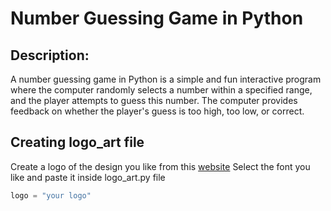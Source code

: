 # **Number Guessing Game in Python**

## **Description**:
A number guessing game in Python is a simple and fun interactive program where the computer randomly selects a number within a specified range, and the player attempts to guess this number. The computer provides feedback on whether the player's guess is too high, too low, or correct.

## Creating logo_art file

Create a logo of the design you like from this [website](https://patorjk.com/software/taag/#p=display&f=Graffiti&t=Type%20Something%20)
Select the font you like and paste it inside logo_art.py file

```python
logo = "your logo"
```
